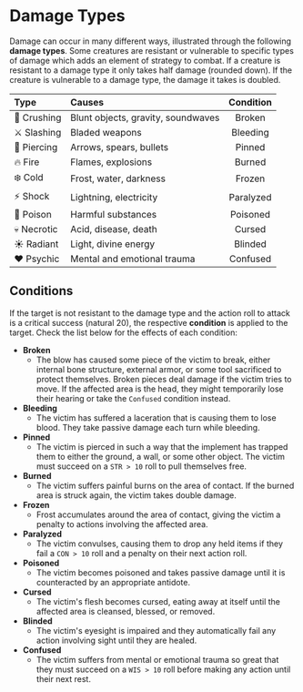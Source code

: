 # Damage Types
Damage can occur in many different ways, illustrated through the following **damage types**. Some creatures are resistant or vulnerable to specific types of damage which adds an element of strategy to combat. If a creature is resistant to a damage type it only takes half damage (rounded down). If the creature is vulnerable to a damage type, the damage it takes is doubled.

| Type | Causes | Condition |
|:--- |:--- |:---:|
| 👊 Crushing | Blunt objects, gravity, soundwaves | Broken |
| ⚔️ Slashing | Bladed weapons | Bleeding |
| 🏹 Piercing | Arrows, spears, bullets | Pinned |
| 🔥 Fire | Flames, explosions | Burned |
| ❄️ Cold | Frost, water, darkness | Frozen |
| ⚡️ Shock | Lightning, electricity | Paralyzed |
| 💉 Poison | Harmful substances | Poisoned |
| 💀 Necrotic | Acid, disease, death | Cursed |
| ☀️ Radiant | Light, divine energy | Blinded |
| ♥️ Psychic | Mental and emotional trauma | Confused |

## Conditions
If the target is not resistant to the damage type and the action roll to attack is a critical success (natural 20), the respective **condition** is applied to the target. Check the list below for the effects of each condition:

- **Broken**
    - The blow has caused some piece of the victim to break, either internal bone structure, external armor, or some tool sacrificed to protect themselves. Broken pieces deal damage if the victim tries to move. If the affected area is the head, they might temporarily lose their hearing or take the `Confused` condition instead.
- **Bleeding**
    - The victim has suffered a laceration that is causing them to lose blood. They take passive damage each turn while bleeding.
- **Pinned**
    - The victim is pierced in such a way that the implement has trapped them to either the ground, a wall, or some other object. The victim must succeed on a `STR > 10` roll to pull themselves free.
- **Burned**
    - The victim suffers painful burns on the area of contact. If the burned area is struck again, the victim takes double damage.
- **Frozen**
    - Frost accumulates around the area of contact, giving the victim a penalty to actions involving the affected area.
- **Paralyzed**
    - The victim convulses, causing them to drop any held items if they fail a `CON > 10` roll and a penalty on their next action roll.
- **Poisoned**
    - The victim becomes poisoned and takes passive damage until it is counteracted by an appropriate antidote.
- **Cursed**
    - The victim's flesh becomes cursed, eating away at itself until the affected area is cleansed, blessed, or removed.
- **Blinded**
    - The victim's eyesight is impaired and they automatically fail any action involving sight until they are healed.
- **Confused**
    - The victim suffers from mental or emotional trauma so great that they must succeed on a `WIS > 10` roll before making any action until their next rest.

